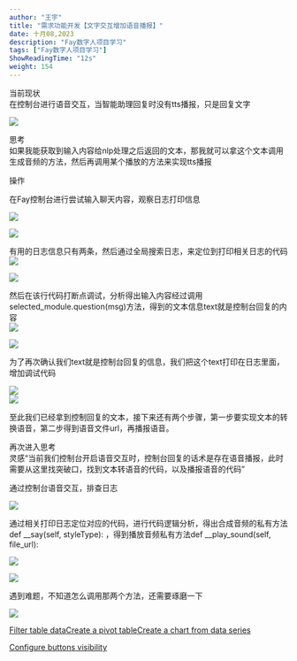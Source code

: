 ```yaml
---
author: "王宇"
title: "需求功能开发【文字交互增加语音播报】"
date: 十月08,2023
description: "Fay数字人项目学习"
tags: ["Fay数字人项目学习"]
ShowReadingTime: "12s"
weight: 154
---
```

当前现状  
在控制台进行语音交互，当智能助理回复时没有tts播报，只是回复文字

![](/download/attachments/109718916/image2023-9-28_11-38-33.png?version=1&modificationDate=1695872313728&api=v2)

思考  
如果我能获取到输入内容给nlp处理之后返回的文本，那我就可以拿这个文本调用生成音频的方法，然后再调用某个播放的方法来实现tts播报

操作

在Fay控制台进行尝试输入聊天内容，观察日志打印信息

![](/download/attachments/109718916/image2023-10-7_15-18-8.png?version=1&modificationDate=1696663088471&api=v2)

![](/download/attachments/109718916/image2023-10-7_15-18-42.png?version=1&modificationDate=1696663122098&api=v2)

有用的日志信息只有两条，然后通过全局搜索日志，来定位到打印相关日志的代码  
![](/download/thumbnails/109718916/image2023-10-7_15-20-20.png?version=1&modificationDate=1696663220439&api=v2)

![](/download/attachments/109718916/image2023-10-7_15-20-58.png?version=1&modificationDate=1696663258727&api=v2)

然后在该行代码打断点调试，分析得出输入内容经过调用selected\_module.question(msg)方法，得到的文本信息text就是控制台回复的内容  
![](/download/attachments/109718916/image2023-10-7_15-22-18.png?version=1&modificationDate=1696663338589&api=v2)

![](/download/attachments/109718916/image2023-10-7_15-22-57.png?version=1&modificationDate=1696663377890&api=v2)

为了再次确认我们text就是控制台回复的信息，我们把这个text打印在日志里面，增加调试代码

![](/download/attachments/109718916/image2023-10-7_15-58-43.png?version=1&modificationDate=1696665523680&api=v2)  
![](/download/attachments/109718916/image2023-10-7_15-58-26.png?version=1&modificationDate=1696665506793&api=v2)

至此我们已经拿到控制回复的文本，接下来还有两个步骤，第一步要实现文本的转换语音，第二步得到语音文件url，再播报语音。

再次进入思考  
灵感“当前我们控制台开启语音交互时，控制台回复的话术是存在语音播报，此时需要从这里找突破口，找到文本转语音的代码，以及播报语音的代码”

通过控制台语音交互，排查日志

![](/download/attachments/109718916/image2023-10-7_17-53-38.png?version=1&modificationDate=1696672418460&api=v2)

通过相关打印日志定位对应的代码，进行代码逻辑分析，得出合成音频的私有方法def \_\_say(self, styleType): ，得到播放音频私有方法def \_\_play\_sound(self, file\_url):

![](/download/attachments/109718916/image2023-10-7_17-55-5.png?version=1&modificationDate=1696672505966&api=v2)

![](/download/attachments/109718916/image2023-10-7_18-2-35.png?version=1&modificationDate=1696672955611&api=v2)

遇到难题，不知道怎么调用那两个方法，还需要琢磨一下

![](/download/attachments/109718916/image2023-10-8_11-6-23.png?version=1&modificationDate=1696734383740&api=v2)

[Filter table data](#)[Create a pivot table](#)[Create a chart from data series](#)

[Configure buttons visibility](/users/tfac-settings.action)